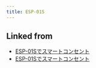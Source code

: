 ```yaml
---
title: ESP-01S
---
```



## Linked from

* [ESP-01Sでスマートコンセント](/ESP-01Sでスマートコンセント)
* [ESP-01Sでスマートコンセント](/ESP-01Sでスマートコンセント)


